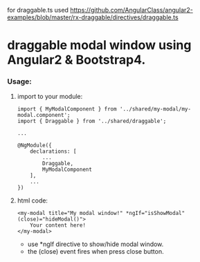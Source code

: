 for draggable.ts used https://github.com/AngularClass/angular2-examples/blob/master/rx-draggable/directives/draggable.ts

# draggable modal window using Angular2 & Bootstrap4.

### Usage:

1. import to your module:
    ```
    import { MyModalComponent } from '../shared/my-modal/my-modal.component';
    import { Draggable } from '../shared/draggable';
    
    ...

    @NgModule({
        declarations: [
            ...
            Draggable,
            MyModalComponent
        ],
        ...
    })
    ```
2. html code:
    ```
    <my-modal title="My modal window!" *ngIf="isShowModal" (close)="hideModal()">
        Your content here!
    </my-modal>
    ```
    
    * use *ngIf directive to show/hide modal window.
    * the (close) event fires when press close button.
    
